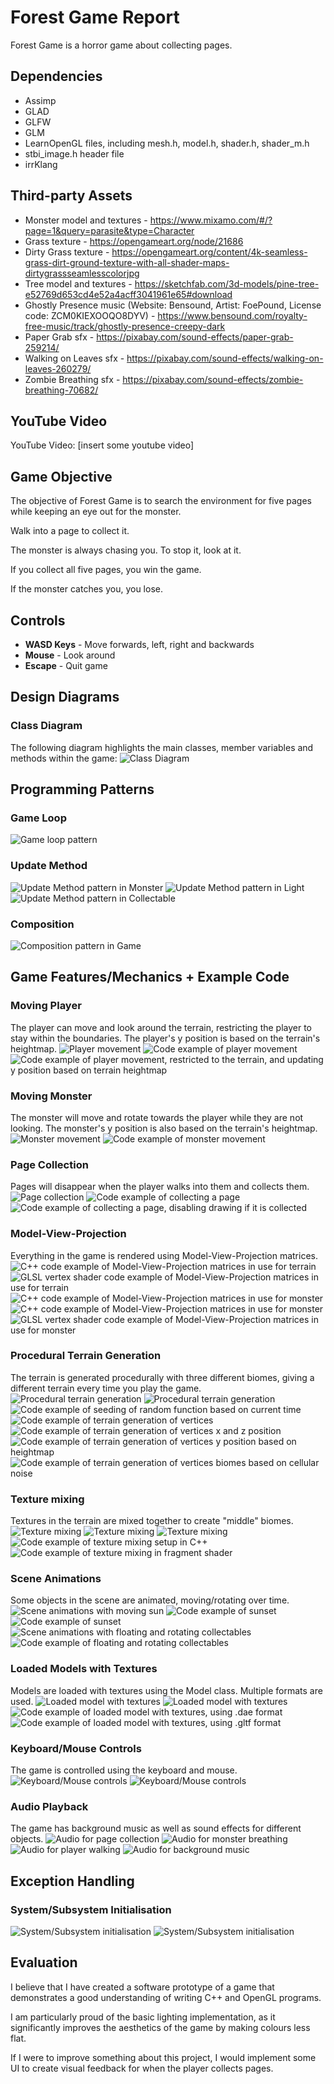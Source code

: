 # Forest Game Report
Forest Game is a horror game about collecting pages.

## Dependencies
- Assimp
- GLAD
- GLFW
- GLM
- LearnOpenGL files, including mesh.h, model.h, shader.h, shader_m.h
- stbi_image.h header file
- irrKlang

## Third-party Assets
- Monster model and textures - https://www.mixamo.com/#/?page=1&query=parasite&type=Character
- Grass texture - https://opengameart.org/node/21686
- Dirty Grass texture - https://opengameart.org/content/4k-seamless-grass-dirt-ground-texture-with-all-shader-maps-dirtygrassseamlesscolorjpg
- Tree model and textures - https://sketchfab.com/3d-models/pine-tree-e52769d653cd4e52a4acff3041961e65#download
- Ghostly Presence music (Website: Bensound, Artist: FoePound, License code: ZCM0KIEXOOQO8DYV) - https://www.bensound.com/royalty-free-music/track/ghostly-presence-creepy-dark
- Paper Grab sfx - https://pixabay.com/sound-effects/paper-grab-259214/
- Walking on Leaves sfx - https://pixabay.com/sound-effects/walking-on-leaves-260279/
- Zombie Breathing sfx - https://pixabay.com/sound-effects/zombie-breathing-70682/

## YouTube Video
YouTube Video: [insert some youtube video]

## Game Objective
The objective of Forest Game is to search the environment for five pages while keeping an eye out for the monster.

Walk into a page to collect it.

The monster is always chasing you. To stop it, look at it.

If you collect all five pages, you win the game.

If the monster catches you, you lose.

## Controls
- **WASD Keys** - Move forwards, left, right and backwards
- **Mouse** - Look around
- **Escape** - Quit game

## Design Diagrams

### Class Diagram
The following diagram highlights the main classes, member variables and methods within the game:
![Class Diagram](./images/forest_class_diagram.png)

## Programming Patterns

### Game Loop
![Game loop pattern](./images/game_loop.png)
### Update Method
![Update Method pattern in Monster](./images/monster_update_method.png)
![Update Method pattern in Light](./images/light_update_method.png)
![Update Method pattern in Collectable](./images/collectable_update_method.png)
### Composition
![Composition pattern in Game](./images/composition.png)

## Game Features/Mechanics + Example Code

### Moving Player
The player can move and look around the terrain, restricting the player to stay within the boundaries. The player's y position is based on the terrain's heightmap.
![Player movement](./images/player_movement.gif)
![Code example of player movement](./images/player_movement.png)
![Code example of player movement, restricted to the terrain, and updating y position based on terrain heightmap](./images/player_movement2.png)
### Moving Monster
The monster will move and rotate towards the player while they are not looking. The monster's y position is also based on the terrain's heightmap.
![Monster movement](./images/monster_movement.gif)
![Code example of monster movement](./images/monster_movement_code.png)
### Page Collection
Pages will disappear when the player walks into them and collects them.
![Page collection](./images/page_collection.gif)
![Code example of collecting a page](./images/page_collection.png)
![Code example of collecting a page, disabling drawing if it is collected](./images/page_collection2.png)
### Model-View-Projection
Everything in the game is rendered using Model-View-Projection matrices.
![C++ code example of Model-View-Projection matrices in use for terrain](./images/mvp_cpp_terrain.png)
![GLSL vertex shader code example of Model-View-Projection matrices in use for terrain](./images/mvp_vert_terrain.png)
![C++ code example of Model-View-Projection matrices in use for monster](./images/mvp_cpp_monster1.png)
![C++ code example of Model-View-Projection matrices in use for monster](./images/mvp_cpp_monster2.png)
![GLSL vertex shader code example of Model-View-Projection matrices in use for monster](./images/mvp_vert_monster.png)
### Procedural Terrain Generation
The terrain is generated procedurally with three different biomes, giving a different terrain every time you play the game.
![Procedural terrain generation](./images/pcg1.png)
![Procedural terrain generation](./images/pcg2.png)
![Code example of seeding of random function based on current time](./images/pcg_code1.png)
![Code example of terrain generation of vertices](./images/pcg_code2.png)
![Code example of terrain generation of vertices x and z position](./images/pcg_code2-5.png)
![Code example of terrain generation of vertices y position based on heightmap](./images/pcg_code3.png)
![Code example of terrain generation of vertices biomes based on cellular noise](./images/pcg_code4.png)
### Texture mixing
Textures in the terrain are mixed together to create "middle" biomes.
![Texture mixing](./images/grass.png)
![Texture mixing](./images/dirty-grass.jpg)
![Texture mixing](./images/texture_mixing.png)
![Code example of texture mixing setup in C++](./images/texture_mixing_code1.png)
![Code example of texture mixing in fragment shader](./images/texture_mixing_code2.png)
### Scene Animations
Some objects in the scene are animated, moving/rotating over time.
![Scene animations with moving sun](./images/sunset.gif)
![Code example of sunset](./images/sunset_code.png)
![Code example of sunset](./images/sunset_code2.png)
![Scene animations with floating and rotating collectables](./images/page_animation.gif)
![Code example of floating and rotating collectables](./images/page_animation_code.png)
### Loaded Models with Textures
Models are loaded with textures using the Model class. Multiple formats are used.
![Loaded model with textures](./images/model_monster.png)
![Loaded model with textures](./images/model_page.png)
![Code example of loaded model with textures, using .dae format](./images/model_monster_code.png)
![Code example of loaded model with textures, using .gltf format](./images/model_page_code.png)
### Keyboard/Mouse Controls
The game is controlled using the keyboard and mouse.
![Keyboard/Mouse controls](./images/controls_keyboard.png)
![Keyboard/Mouse controls](./images/controls_mouse.png)
### Audio Playback
The game has background music as well as sound effects for different objects.
![Audio for page collection](./images/audio1.png)
![Audio for monster breathing](./images/audio2.png)
![Audio for player walking](./images/audio3.png)
![Audio for background music](./images/audio4.png)

## Exception Handling

### System/Subsystem Initialisation
![System/Subsystem initialisation](./images/error_handling1.png)
![System/Subsystem initialisation](./images/error_handling2.png)

## Evaluation
I believe that I have created a software prototype of a game that demonstrates a good understanding of writing C++ and OpenGL programs.

I am particularly proud of the basic lighting implementation, as it significantly improves the aesthetics of the game by making colours less flat.

If I were to improve something about this project, I would implement some UI to create visual feedback for when the player collects pages.